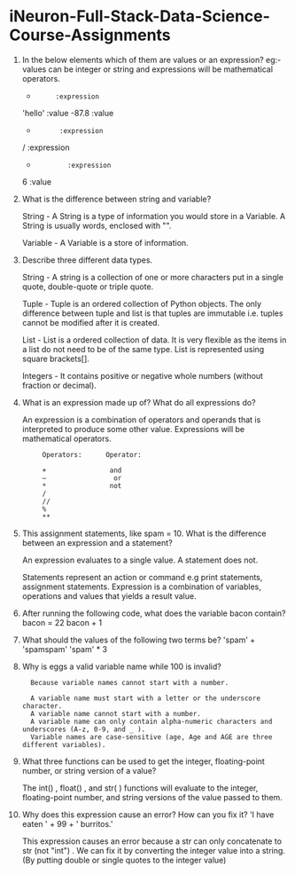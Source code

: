 # iNeuron-Full-Stack-Data-Science-Course-Assignments

1. In the below elements which of them are values or an expression? eg:- values can be integer or string and expressions will be mathematical operators.

    *          :expression
   'hello'     :value
   -87.8       :value
   -           :expression
   /           :expression
   +	         :expression
   6           :value
   
   
2. What is the difference between string and variable?

      String - A String is a type of information you would store in a Variable. A String is usually words, enclosed with "".

      Variable - A Variable is a store of information. 


3. Describe three different data types.

      String - A string is a collection of one or more characters put in a single quote, double-quote or triple quote. 

      Tuple - Tuple is an ordered collection of Python objects. The only difference between tuple and list is that tuples are immutable i.e. tuples cannot be modified               after it is created.

      List - List is a ordered collection of data. It is very flexible as the items in a list do not need to be of the same type.
             List is represented using square brackets[].

      Integers - It contains positive or negative whole numbers (without fraction or decimal). 


4. What is an expression made up of? What do all expressions do?

      An expression is a combination of operators and operands that is interpreted to produce some other value.
      Expressions will be mathematical operators.

            Operators:		Operator:

            +	             and
            –	              or
            *	             not
            /	
            //	
            %	
            **



5. This assignment statements, like spam = 10. What is the difference between an expression and a statement?

      An expression evaluates to a single value. A statement does not.

      Statements represent an action or command e.g print statements, assignment statements. 
      Expression is a combination of variables, operations and values that yields a result value.


6. After running the following code, what does the variable bacon contain?
      bacon = 22
      bacon + 1


7. What should the values of the following two terms be?
       'spam' + 'spamspam'
       'spam' * 3

    
8. Why is eggs a valid variable name while 100 is invalid?

         Because variable names cannot start with a number.

         A variable name must start with a letter or the underscore character.
         A variable name cannot start with a number. 
         A variable name can only contain alpha-numeric characters and underscores (A-z, 0-9, and _ ).
         Variable names are case-sensitive (age, Age and AGE are three different variables).


9. What three functions can be used to get the integer, floating-point number, or string version of a value?

      The int() , float() , and str( ) functions will evaluate to the integer, floating-point number, and string versions of the value passed to them.


10. Why does this expression cause an error? How can you fix it?
       'I have eaten ' + 99 + ' burritos.'

      This expression causes an error because a str can only concatenate to str (not "int") .
      We can fix it by converting the integer value into a string.(By putting double or single quotes to the integer value)
